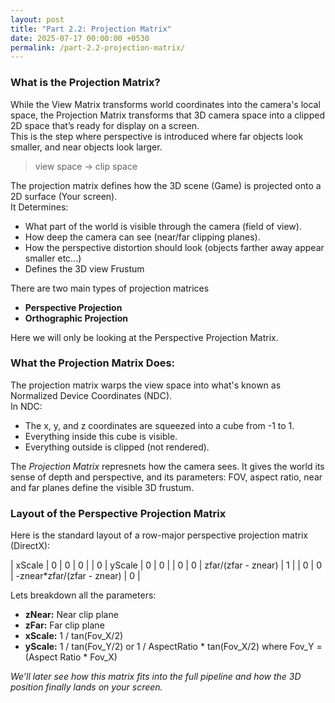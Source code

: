 ```yaml
---
layout: post
title: "Part 2.2: Projection Matrix"
date: 2025-07-17 00:00:00 +0530
permalink: /part-2.2-projection-matrix/
---
```


### **What is the Projection Matrix?**

While the View Matrix transforms world coordinates into the camera's local space, the Projection Matrix transforms that 3D camera space into a clipped 2D space that’s ready for 
display on a screen.  
This is the step where perspective is introduced where far objects look smaller, and near objects look larger.
>view space -> clip space

The projection matrix defines how the 3D scene (Game) is projected onto a 2D surface (Your screen).  
It Determines:  
- What part of the world is visible through the camera (field of view).
- How deep the camera can see (near/far clipping planes).
- How the perspective distortion should look (objects farther away appear smaller etc...)
- Defines the 3D view Frustum  

There are two main types of projection matrices  
- **Perspective Projection**
- **Orthographic Projection**

Here we will only be looking at the Perspective Projection Matrix.

### **What the Projection Matrix Does:**

The projection matrix warps the view space into what's known as Normalized Device Coordinates (NDC).  
In NDC:  
- The x, y, and z coordinates are squeezed into a cube from -1 to 1.
- Everything inside this cube is visible.
- Everything outside is clipped (not rendered).

The *Projection Matrix* represnets how the camera sees. It gives the world its sense of depth and perspective, and its parameters:
FOV, aspect ratio, near and far planes define the visible 3D frustum.

### Layout of the Perspective Projection Matrix

Here is the standard layout of a row-major perspective projection matrix (DirectX):

| xScale |     0    |      0         |         0 |
|    0   |  yScale  |     0          |        0 |
|    0   |    0     | zfar/(zfar - znear)   |        1 |
|    0   |    0   | -znear*zfar/(zfar - znear) |         0 |

Lets breakdown all the parameters:  
- **zNear:** Near clip plane
- **zFar:** Far clip plane
- **xScale:** 1 / tan(Fov_X/2)
- **yScale:** 1 / tan(Fov_Y/2) or 1 / AspectRatio * tan(Fov_X/2) where Fov_Y = (Aspect Ratio * Fov_X)  

*We’ll later see how this matrix fits into the full pipeline and how the 3D position finally lands on your screen.*



































